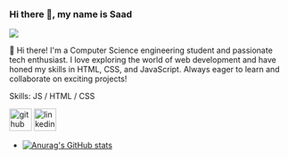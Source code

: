 ### Hi there 👋, my name is Saad
![](https://png.pngtree.com/thumb_back/fw800/background/20230930/pngtree-web-development-concept-programming-and-coding-illustrated-in-3d-image_13511770.png)

👋 Hi there! I'm a Computer Science engineering student and passionate tech enthusiast. I love exploring the world of web development and have honed my skills in HTML, CSS, and JavaScript. Always eager to learn and collaborate on exciting projects!

Skills:  JS / HTML / CSS 


[<img src='https://cdn.jsdelivr.net/npm/simple-icons@3.0.1/icons/github.svg' alt='github' height='40'>](https://github.com/MohdSaadMa07)  [<img src='https://cdn.jsdelivr.net/npm/simple-icons@3.0.1/icons/linkedin.svg' alt='linkedin' height='40'>](https://www.linkedin.com/in/mohammed-saad-3568662b2//)  




- [![Anurag's GitHub stats](https://github-readme-stats.vercel.app/api?username=MohdSaadMa07)](https://github.com/anuraghazra/github-readme-stats)
